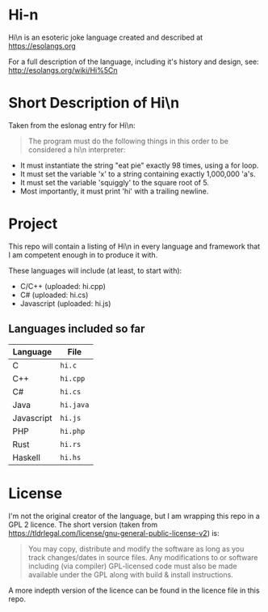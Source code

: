 # Hi-n
Hi\n is an esoteric joke language created and described at https://esolangs.org

For a full description of the language, including it's history and design, see: http://esolangs.org/wiki/Hi%5Cn

# Short Description of Hi\n

Taken from the eslonag entry for Hi\n:

> The program must do the following things in this order to be considered a hi\n interpreter:
 * It must instantiate the string "eat pie" exactly 98 times, using a for loop.
 * It must set the variable 'x' to a string containing exactly 1,000,000 'a's.
 * It must set the variable 'squiggly' to the square root of 5.
 * Most importantly, it must print 'hi' with a trailing newline.

# Project
This repo will contain a listing of Hi\n in every language and framework that I am competent enough in to produce it with.

These languages will include (at least, to start with):

 * C/C++ (uploaded: hi.cpp)
 * C# (uploaded: hi.cs)
 * Javascript (uploaded: hi.js)

## Languages included so far

| Language   | File      |
| ---------- | --------- |
| C          | `hi.c`    |
| C++        | `hi.cpp`  |
| C#         | `hi.cs`   |
| Java       | `hi.java` |
| Javascript | `hi.js`   |
| PHP        | `hi.php`  |
| Rust       | `hi.rs`   |
| Haskell    | `hi.hs`   |

# License
I'm not the original creator of the language, but I am wrapping this repo in a GPL 2 licence. The short version (taken from https://tldrlegal.com/license/gnu-general-public-license-v2) is:

> You may copy, distribute and modify the software as long as you track changes/dates in source files. Any modifications to or software including (via compiler) GPL-licensed code must also be made available under the GPL along with build & install instructions.

A more indepth version of the licence can be found in the licence file in this repo.
